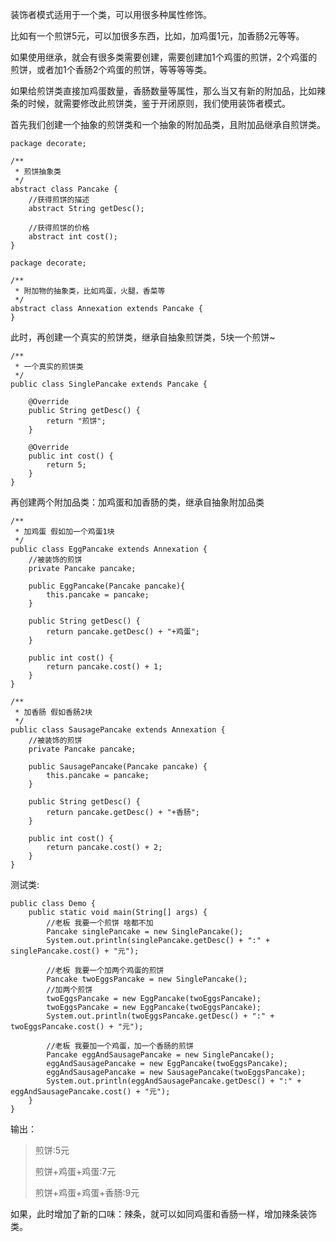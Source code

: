 装饰者模式适用于一个类，可以用很多种属性修饰。

比如有一个煎饼5元，可以加很多东西，比如，加鸡蛋1元，加香肠2元等等。

如果使用继承，就会有很多类需要创建，需要创建加1个鸡蛋的煎饼，2个鸡蛋的煎饼，或者加1个香肠2个鸡蛋的煎饼，等等等等类。

如果给煎饼类直接加鸡蛋数量，香肠数量等属性，那么当又有新的附加品，比如辣条的时候，就需要修改此煎饼类，鉴于开闭原则，我们使用装饰者模式。

首先我们创建一个抽象的煎饼类和一个抽象的附加品类，且附加品继承自煎饼类。

```
package decorate;

/**
 * 煎饼抽象类
 */
abstract class Pancake {
    //获得煎饼的描述
    abstract String getDesc();

    //获得煎饼的价格
    abstract int cost();
}

```


```
package decorate;

/**
 * 附加物的抽象类，比如鸡蛋，火腿，香菜等
 */
abstract class Annexation extends Pancake {
}

```


此时，再创建一个真实的煎饼类，继承自抽象煎饼类，5块一个煎饼~

```
/**
 * 一个真实的煎饼类
 */
public class SinglePancake extends Pancake {

    @Override
    public String getDesc() {
        return "煎饼";
    }

    @Override
    public int cost() {
        return 5;
    }
}
```

再创建两个附加品类：加鸡蛋和加香肠的类，继承自抽象附加品类


```
/**
 * 加鸡蛋 假如加一个鸡蛋1块
 */
public class EggPancake extends Annexation {
    //被装饰的煎饼
    private Pancake pancake;

    public EggPancake(Pancake pancake){
        this.pancake = pancake;
    }

    public String getDesc() {
        return pancake.getDesc() + "+鸡蛋";
    }

    public int cost() {
        return pancake.cost() + 1;
    }
}

```


```
/**
 * 加香肠 假如香肠2块
 */
public class SausagePancake extends Annexation {
    //被装饰的煎饼
    private Pancake pancake;

    public SausagePancake(Pancake pancake) {
        this.pancake = pancake;
    }

    public String getDesc() {
        return pancake.getDesc() + "+香肠";
    }

    public int cost() {
        return pancake.cost() + 2;
    }
}
```


测试类:

```
public class Demo {
    public static void main(String[] args) {
        //老板 我要一个煎饼 啥都不加
        Pancake singlePancake = new SinglePancake();
        System.out.println(singlePancake.getDesc() + ":" + singlePancake.cost() + "元");

        //老板 我要一个加两个鸡蛋的煎饼
        Pancake twoEggsPancake = new SinglePancake();
        //加两个煎饼
        twoEggsPancake = new EggPancake(twoEggsPancake);
        twoEggsPancake = new EggPancake(twoEggsPancake);
        System.out.println(twoEggsPancake.getDesc() + ":" + twoEggsPancake.cost() + "元");

        //老板 我要加一个鸡蛋，加一个香肠的煎饼
        Pancake eggAndSausagePancake = new SinglePancake();
        eggAndSausagePancake = new EggPancake(twoEggsPancake);
        eggAndSausagePancake = new SausagePancake(twoEggsPancake);
        System.out.println(eggAndSausagePancake.getDesc() + ":" + eggAndSausagePancake.cost() + "元");
    }
}
```

输出：
> 煎饼:5元
>
> 煎饼+鸡蛋+鸡蛋:7元
>
> 煎饼+鸡蛋+鸡蛋+香肠:9元


如果，此时增加了新的口味：辣条，就可以如同鸡蛋和香肠一样，增加辣条装饰类。